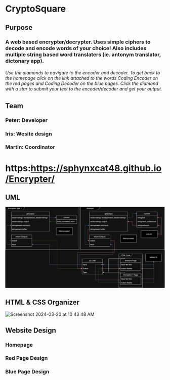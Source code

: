 # CryptoSquare

## Purpose

### A web based encrypter/decrypter. Uses simple ciphers to decode and encode words of your choice! Also includes multiple string based word translaters (ie. antonym translator, dictonary app). 

###### Use the diamonds to navigate to the encoder and decoder. To get back to the homepage click on the link attached to the words Coding Encoder on the red pages and Coding Decoder on the blue pages. Click the diamond with a star to submit your text to the encoder/decoder and get your output.

## Team

### Peter: Developer

### Iris: Wesite design

### Martin: Coordinator

# https:https://sphynxcat48.github.io/Encrypter/

## UML

![UML](https://github.com/Sphynxcat48/Encrypter/blob/a7f4899324914b2fb1d6c3aadf7502ebc2d5d66a/uml/Untitled%20Diagram.drawio.png)

## HTML & CSS Organizer

<img width="951" alt="Screenshot 2024-03-20 at 10 43 48 AM" src="https://github.com/Sphynxcat48/Encrypter/assets/158312194/7bc22f08-911d-44fe-9462-a5080d24cb56">

## Website Design

### Homepage

### Red Page Design

### Blue Page Design
